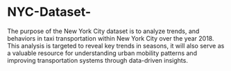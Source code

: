 # NYC-Dataset-
The purpose of the New York City dataset is to analyze trends, and behaviors in taxi transportation within New York City over the year 2018. This analysis is targeted to reveal key trends in seasons, it will also serve as a valuable resource for understanding urban mobility patterns and improving transportation systems through data-driven insights.
